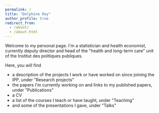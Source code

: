 ```yaml
---
permalink: /
title: "Delphine Roy"
author_profile: true
redirect_from: 
  - /about/
  - /about.html
---
```



Welcome to my personal page. I'm a statistician and health economist, currently deputy director and head of the "health and long-term care" unit of the Institut des politiques publiques.

Here, you will find 
- a description of the projects I work or have worked on since joining the IPP, under "Research projects"
- the papers I'm currently working on and links to my published papers, under "Publications"
- a CV
- a list of the courses I teach or have taught, under "Teaching"
- and some of the presentations I gave, under "Talks"

